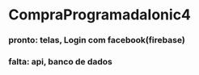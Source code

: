 # CompraProgramadaIonic4
### pronto: telas, Login com facebook(firebase) 

### falta: api, banco de dados 

